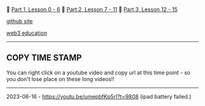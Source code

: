 🦊 [Part 1, Lesson 0 - 6](https://www.youtube.com/watch?v=umepbfKp5rI&t=0s)
🐶 [Part 2, Lesson 7 - 11](https://www.youtube.com/watch?v=sas02qSFZ74&t=0s)
🌋 [Part 3, Lesson 12 - 15](https://www.youtube.com/watch?v=wUjYK5gwNZs&t=0s)

[github site](https://github.com/Cyfrin/foundry-full-course-f23)

[web3 education](https://web3education.dev)

---

## COPY TIME STAMP

You can right click on a youtube video and copy url at this time point - so you don't lose place on these long videos!! 

---

2023-06-16 - https://youtu.be/umepbfKp5rI?t=9808 (ipad battery failed.)